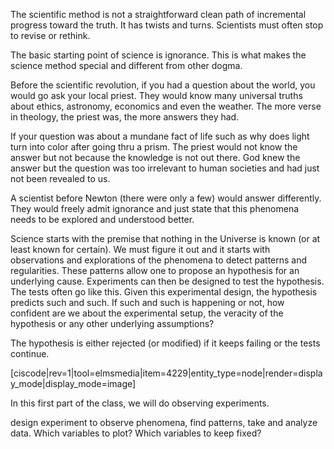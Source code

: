 The scientific method is not a straightforward clean path of incremental progress toward the truth. It has twists and turns. Scientists must often stop to revise or rethink. 

The basic starting point of science is ignorance. This is what makes the science method special and different from other dogma. 

Before the scientific revolution, if you had a question about the world, you would go ask your local priest. They would know many universal truths about ethics, astronomy, economics and even the weather. The more verse in theology, the priest was, the more answers they had. 

If your question was about a mundane fact of life such as why does light turn into color after going thru a prism. The priest would not know the answer but not because the knowledge is not out there. God knew the answer but the question was too irrelevant to human societies and had just not been revealed to us. 

A scientist before Newton (there were only a few) would answer differently.  They would freely admit ignorance and just state that this phenomena needs to be explored and understood better. 

Science starts with the premise that nothing in the Universe is known (or at least known for certain). We must figure it out and it starts with observations and explorations of the phenomena to detect patterns and regularities. These patterns allow one to propose an hypothesis for an underlying cause. Experiments can then be designed to test the hypothesis. The tests often go like this. Given this experimental design, the hypothesis predicts such and such. If such and such is happening or not, how confident are we about the experimental setup, the veracity of the hypothesis or any other underlying assumptions? 

The hypothesis is either rejected (or modified) if it keeps failing or the tests continue. 

[ciscode|rev=1|tool=elmsmedia|item=4229|entity_type=node|render=display_mode|display_mode=image]

In this first part of the class, we will do observing experiments. 
 
 design experiment to observe phenomena, find patterns, take and analyze data. Which variables to plot? Which variables to keep fixed? 
